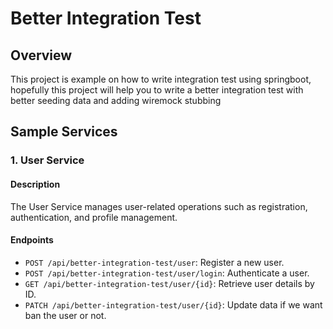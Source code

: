 # Better Integration Test

## Overview

This project is example on how to write integration test using springboot, hopefully this project will help you to write
a better integration test with better seeding data and adding wiremock stubbing

## Sample Services

### 1. User Service

#### Description
The User Service manages user-related operations such as registration, authentication, and profile management.

#### Endpoints
- `POST /api/better-integration-test/user`: Register a new user.
- `POST /api/better-integration-test/user/login`: Authenticate a user.
- `GET /api/better-integration-test/user/{id}`: Retrieve user details by ID.
- `PATCH /api/better-integration-test/user/{id}`: Update data if we want ban the user or not.
